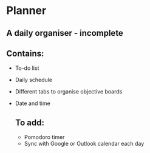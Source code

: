 # Planner

## A daily organiser - incomplete

## Contains:
- To-do list
- Daily schedule
- Different tabs to organise objective boards
- Date and time

  ## To add:
  - Pomodoro timer
  - Sync with Google or Outlook calendar each day
